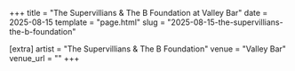 +++
title = "The Supervillians & The B Foundation at Valley Bar"
date = 2025-08-15
template = "page.html"
slug = "2025-08-15-the-supervillians-the-b-foundation"

[extra]
artist = "The Supervillians & The B Foundation"
venue = "Valley Bar"
venue_url = ""
+++
